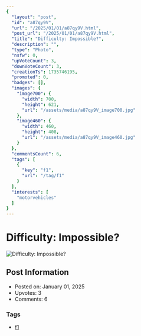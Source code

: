 ```yaml
---
{
  "layout": "post",
  "id": "a87qy9V",
  "url": "/2025/01/01/a87qy9V.html",
  "post_url": "/2025/01/01/a87qy9V.html",
  "title": "Difficulty: Impossible?",
  "description": "",
  "type": "Photo",
  "nsfw": 0,
  "upVoteCount": 3,
  "downVoteCount": 3,
  "creationTs": 1735746195,
  "promoted": 0,
  "badges": [],
  "images": {
    "image700": {
      "width": 700,
      "height": 621,
      "url": "/assets/media/a87qy9V_image700.jpg"
    },
    "image460": {
      "width": 460,
      "height": 408,
      "url": "/assets/media/a87qy9V_image460.jpg"
    }
  },
  "commentsCount": 6,
  "tags": [
    {
      "key": "f1",
      "url": "/tag/f1"
    }
  ],
  "interests": [
    "motorvehicles"
  ]
}
---
```


# Difficulty: Impossible?

![Difficulty: Impossible?](/assets/media/a87qy9V_image700.jpg)

## Post Information

- Posted on: January 01, 2025
- Upvotes: 3
- Comments: 6

### Tags

- [f1](/tag/f1)
